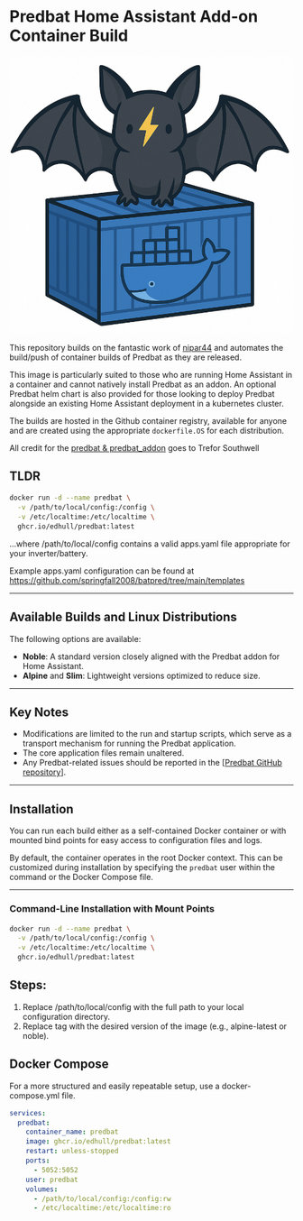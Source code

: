# Predbat Home Assistant Add-on Container Build

![Predbat Docker](./misc/predbat-docker.png)

This repository builds on the fantastic work of [nipar44](https://hub.docker.com/r/nipar44/predbat_addon) and automates the build/push of container builds of Predbat as they are released.

This image is particularly suited to those who are running Home Assistant in a container and cannot natively install Predbat as an addon. An optional Predbat helm chart is also provided for those looking to deploy Predbat alongside an existing Home Assistant deployment in a kubernetes cluster.

The builds are hosted in the Github container registry, available for anyone and are created using the appropriate `dockerfile.OS` for each distribution.

All credit for the [predbat & predbat_addon](https://github.com/springfall2008/batpred) goes to Trefor Southwell

## TLDR

```bash
docker run -d --name predbat \
  -v /path/to/local/config:/config \
  -v /etc/localtime:/etc/localtime \
  ghcr.io/edhull/predbat:latest
```
...where /path/to/local/config contains a valid apps.yaml file appropriate for your inverter/battery.

Example apps.yaml configuration can be found at https://github.com/springfall2008/batpred/tree/main/templates

---

## Available Builds and Linux Distributions

The following options are available:  
- **Noble**: A standard version closely aligned with the Predbat addon for Home Assistant.  
- **Alpine** and **Slim**: Lightweight versions optimized to reduce size.

---

## Key Notes

- Modifications are limited to the run and startup scripts, which serve as a transport mechanism for running the Predbat application.  
- The core application files remain unaltered.  
- Any Predbat-related issues should be reported in the [[Predbat GitHub repository](https://github.com/springfall2008/batpred)].

---

## Installation

You can run each build either as a self-contained Docker container or with mounted bind points for easy access to configuration files and logs.  

By default, the container operates in the root Docker context. This can be customized during installation by specifying the `predbat` user within the command or the Docker Compose file.

---

### Command-Line Installation with Mount Points

```bash
docker run -d --name predbat \
  -v /path/to/local/config:/config \
  -v /etc/localtime:/etc/localtime \
  ghcr.io/edhull/predbat:latest
```

## Steps:

1. Replace /path/to/local/config with the full path to your local configuration directory.
2. Replace tag with the desired version of the image (e.g., alpine-latest or noble).

## Docker Compose
For a more structured and easily repeatable setup, use a docker-compose.yml file.

```yaml
services:
  predbat:
    container_name: predbat
    image: ghcr.io/edhull/predbat:latest
    restart: unless-stopped
    ports:
      - 5052:5052
    user: predbat
    volumes:
      - /path/to/local/config:/config:rw
      - /etc/localtime:/etc/localtime:ro
```

